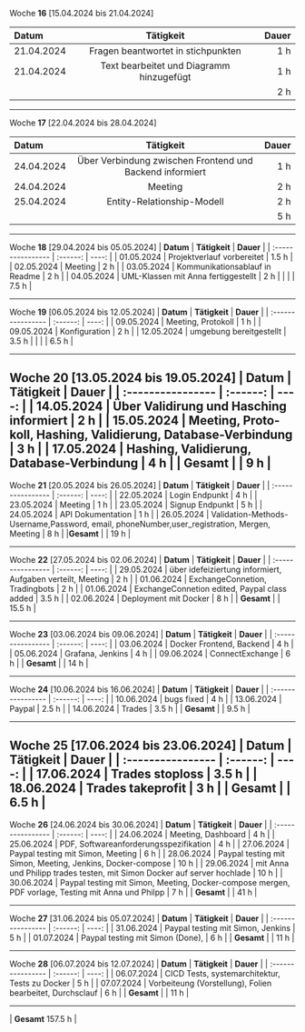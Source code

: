 Woche **16** [15.04.2024 bis 21.04.2024]

| **Datum**              | **Tätigkeit** | **Dauer** |
| :---------------- | :------: | ----: |
| 21.04.2024     |   Fragen beantwortet in stichpunkten   | 1 h |
| 21.04.2024         |   Text bearbeitet und Diagramm hinzugefügt | 1 h |
|          |    | 2 h |

---

Woche **17** [22.04.2024 bis 28.04.2024]

| **Datum**              | **Tätigkeit** | **Dauer** |
| :---------------- | :------: | ----: |
| 24.04.2024     |   Über Verbindung zwischen Frontend und Backend informiert   | 1 h |
| 24.04.2024     |   Meeting   | 2 h |
| 25.04.2024         |   Entity-Relationship-Modell | 2 h |
|          |    | 5 h |
---

Woche **18** [29.04.2024 bis 05.05.2024]
| **Datum**              | **Tätigkeit** | **Dauer** |
| :---------------- | :------: | ----: |
| 01.05.2024     |   Projektverlauf vorbereitet   | 1.5 h |
| 02.05.2024         |   Meeting | 2 h |
| 03.05.2024         |   Kommunikationsablauf in Readme | 2 h |
| 04.05.2024         |   UML-Klassen mit Anna fertiggestellt | 2 h |
|          |    | 7.5 h |


---
Woche **19** [06.05.2024 bis 12.05.2024]
| **Datum**              | **Tätigkeit** | **Dauer** |
| :---------------- | :------: | ----: |
| 09.05.2024         |   Meeting, Pro­to­koll | 1 h |
| 09.05.2024         |   Kon­fi­gu­ra­ti­on | 2 h |
| 12.05.2024         |   umgebung bereitgestellt | 3.5 h |
|          |    | 6.5 h |

---
Woche **20** [13.05.2024 bis 19.05.2024]
| **Datum**              | **Tätigkeit** | **Dauer** |
| :---------------- | :------: | ----: |
| 14.05.2024         |   Über Validirung und Hasching informiert | 2 h |
| 15.05.2024         |   Meeting, Pro­to­koll, Hashing, Validierung, Database-Verbindung | 3 h |
| 17.05.2024         |   Hashing, Validierung, Database-Verbindung | 4 h |
| **Gesamt**         |    | 9 h |
---
Woche **21** [20.05.2024 bis 26.05.2024]
| **Datum**              | **Tätigkeit** | **Dauer** |
| :---------------- | :------: | ----: |
| 22.05.2024         |   Login Endpunkt | 4 h |
| 23.05.2024         |   Meeting | 1 h |
| 23.05.2024         |   Signup Endpunkt | 5 h |
| 24.05.2024         |   API Dokumentation | 1 h |
| 26.05.2024         |  Validation-Methods-Username,Password, email, phoneNumber,user_registration, Mergen, Meeting    | 8 h |
|**Gesamt**          |    | 19 h |

---
Woche **22** [27.05.2024 bis 02.06.2024]
| **Datum**              | **Tätigkeit** | **Dauer** |
| :---------------- | :------: | ----: |
| 29.05.2024         |   über idefeiziertung informiert, Aufgaben verteilt, Meeting | 2 h |
| 01.06.2024         |   ExchangeConnetion, Tradingbots | 2 h |
| 01.06.2024         |   ExchangeConnetion edited, Paypal class added | 3.5 h |
| 02.06.2024         |   Deployment mit Docker | 8 h |
|     **Gesamt**     |    | 15.5 h |

---
Woche **23** [03.06.2024 bis 09.06.2024]
| **Datum**              | **Tätigkeit** | **Dauer** |
| :---------------- | :------: | ----: |
| 03.06.2024         |   Docker Frontend, Backend | 4 h |
| 05.06.2024         |   Grafana, Jenkins | 4 h |
| 09.06.2024         |   ConnectExchange | 6 h |
|     **Gesamt**     |    | 14 h |

---
Woche **24** [10.06.2024 bis 16.06.2024]
| **Datum**              | **Tätigkeit** | **Dauer** |
| :---------------- | :------: | ----: |
| 10.06.2024         |   bugs fixed | 4 h |
| 13.06.2024         |   Paypal | 2.5 h |
| 14.06.2024         |   Trades | 3.5 h |
|     **Gesamt**     |    | 9.5 h |


---
Woche **25** [17.06.2024 bis 23.06.2024]
| **Datum**              | **Tätigkeit** | **Dauer** |
| :---------------- | :------: | ----: |
| 17.06.2024         |   Trades stoploss | 3.5 h |
| 18.06.2024         |   Trades takeprofit | 3 h |
|     **Gesamt**     |    | 6.5 h |
---
Woche **26** [24.06.2024 bis 30.06.2024]
| **Datum**              | **Tätigkeit** | **Dauer** |
| :---------------- | :------: | ----: |
| 24.06.2024         |   Meeting, Dashboard | 4 h |
| 25.06.2024         |   PDF, Softwareanforderungsspezifikation  | 4 h |
| 27.06.2024         |   Paypal testing mit Simon, Meeting  | 6 h |
| 28.06.2024         |   Paypal testing mit Simon, Meeting, Jenkins, Docker-compose  | 10 h |
| 29.06.2024         |   mit Anna und Philipp trades testen, mit Simon Docker auf server hochlade  | 10 h |
| 30.06.2024         |   Paypal testing mit Simon, Meeting, Docker-compose mergen, PDF vorlage, Testing mit Anna und Philpp  | 7 h |
|     **Gesamt**     |    | 41 h |


---
Woche **27** [31.06.2024 bis 05.07.2024]
| **Datum**              | **Tätigkeit** | **Dauer** |
| :---------------- | :------: | ----: |
| 31.06.2024         |   Paypal testing mit Simon, Jenkins  | 5 h |
| 01.07.2024         |   Paypal testing mit Simon (Done), | 6 h |
|     **Gesamt**     |    | 11 h |


---
Woche **28** [06.07.2024 bis 12.07.2024]
| **Datum**              | **Tätigkeit** | **Dauer** |
| :---------------- | :------: | ----: |
| 06.07.2024         |   CICD Tests, systemarchitektur, Tests zu Docker | 5 h |
| 07.07.2024         |   Vorbeiteung (Vorstellung), Folien bearbeitet, Durchsclauf | 6 h |
|     **Gesamt**     |    | 11 h |

---


|     **Gesamt**     157.5 h |
